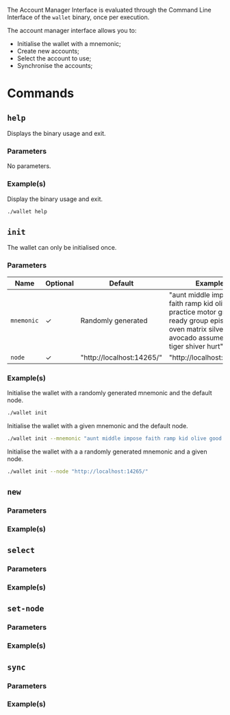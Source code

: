 The Account Manager Interface is evaluated through the Command Line Interface of the `wallet` binary, once per
execution.

The account manager interface allows you to:
- Initialise the wallet with a mnemonic;
- Create new accounts;
- Select the account to use;
- Synchronise the accounts;

# Commands

## `help`

Displays the binary usage and exit.

### Parameters

No parameters.

### Example(s)

Display the binary usage and exit.
```sh
./wallet help
```

## `init`

The wallet can only be initialised once.

### Parameters

| Name        | Optional  | Default                   |Example                                                                                                                                                   |
| ----------- | --------- | ------------------------- |--------------------------------------------------------------------------------------------------------------------------------------------------------- |
| `mnemonic`  | ✓         | Randomly generated        | "aunt middle impose faith ramp kid olive good practice motor grab ready group episode oven matrix silver rhythm avocado assume humble tiger shiver hurt"  |
| `node`      | ✓         | "http://localhost:14265/" | "http://localhost:14265/"                                                                                                                                 |

### Example(s)

Initialise the wallet with a randomly generated mnemonic and the default node.
```sh
./wallet init
```

Initialise the wallet with a given mnemonic and the default node.
```sh
./wallet init --mnemonic "aunt middle impose faith ramp kid olive good practice motor grab ready group episode oven matrix silver rhythm avocado assume humble tiger shiver hurt"
```

Initialise the wallet with a a randomly generated mnemonic and a given node.
```sh
./wallet init --node "http://localhost:14265/"
```

## `new`

### Parameters

### Example(s)

## `select`

### Parameters

### Example(s)

## `set-node`

### Parameters

### Example(s)

## `sync`

### Parameters

### Example(s)
